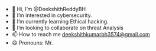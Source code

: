 - 👋 Hi, I’m @DeekshithReddyBH
- 👀 I’m interested in cybersecurity.
- 🌱 I’m currently learning Ethical hacking.
- 💞️ I’m looking to collaborate on threat Analysis
- 📫 How to reach me deekshithkumarbh3574@gmail.com
- 😄 Pronouns: Mr.
  

<!---
DeekshithReddyBH/DeekshithReddyBH is a ✨ special ✨ repository because its `README.md` (this file) appears on your GitHub profile.
You can click the Preview link to take a look at your changes.
--->
